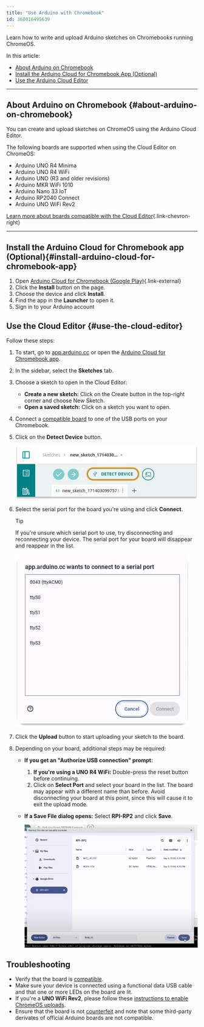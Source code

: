 ```yaml
---
title: "Use Arduino with Chromebook"
id: 360016495639
---
```


Learn how to write and upload Arduino sketches on Chromebooks running ChromeOS.

In this article:

* [About Arduino on Chromebook](#about-arduino-on-chromebook)
* [Install the Arduino Cloud for Chromebook App (Optional)](#install-arduino-cloud-for-chromebook-app)
* [Use the Arduino Cloud Editor](#use-the-cloud-editor)

---

## About Arduino on Chromebook {#about-arduino-on-chromebook}

You can create and upload sketches on ChromeOS using the Arduino Cloud Editor.

The following boards are supported when using the Cloud Editor on ChromeOS:

* Arduino UNO R4 Minima
* Arduino UNO R4 WiFi
* Arduino UNO (R3 and older revisions)
* Arduino MKR WiFi 1010
* Arduino Nano 33 IoT
* Arduino RP2040 Connect
* Arduino UNO WiFi Rev2

[Learn more about boards compatible with the Cloud Editor](https://support.arduino.cc/hc/en-us/articles/360014779899-Boards-compatible-with-the-Web-Editor){.link-chevron-right}

---

## Install the Arduino Cloud for Chromebook app (Optional){#install-arduino-cloud-for-chromebook-app}

   1. Open [Arduino Cloud for Chromebook (Google Play)](https://play.google.com/store/apps/details?id=cc.arduino.create_editor){.link-external}
   2. Click the **Install** button on the page.
   3. Choose the device and click **Install**.
   4. Find the app in the **Launcher** to open it.
   5. Sign in to your Arduino account

## Use the Cloud Editor {#use-the-cloud-editor}

Follow these steps:

1. To start, go to [app.arduino.cc](https://app.arduino.cc/) or open the [Arduino Cloud for Chromebook app](https://play.google.com/store/apps/details?id=cc.arduino.create_editor).

1. In the sidebar, select the **Sketches** tab.

1. Choose a sketch to open in the Cloud Editor:

   * **Create a new sketch:** Click on the Create button in the top-right corner and choose New Sketch.
   * **Open a saved sketch:** Click on a sketch you want to open.

1. Connect a [compatible board](https://support.arduino.cc/hc/en-us/articles/360014779899#chromebook) to one of the USB ports on your Chromebook.

1. Click on the **Detect Device** button.

   ![The Detect Device button.](img/detect-device-button.png)

1. Select the serial port for the board you're using and click **Connect**.

   > [!TIP]
   > If you're unsure which serial port to use, try disconnecting and reconnecting your device. The serial port for your board will disappear and reappear in the list.

   ![ChromeOS serial port selection prompt with the text "app.arduino.cc wants to connect to a serial port"](img/allow.png)

1. Click the **Upload** button to start uploading your sketch to the board.

1. Depending on your board, additional steps may be required:

   * **If you get an "Authorize USB connection" prompt:**
     1. **If you're using a UNO R4 WiFi:** Double-press the reset button before continuing.
     1. Click on **Select Port** and select your board in the list. The board may appear with a different name than before. Avoid disconnecting your board at this point, since this will cause it to exit the upload mode.

   * **If a Save File dialog opens:** Select **RPI-RP2** and click **Save**.

     ![Saving the sketch to the RP2040 mass storage device.](img/rp2040-save-file.png)

## Troubleshooting

* Verify that the board is [compatible](https://support.arduino.cc/hc/en-us/articles/360014779899-Boards-compatible-with-the-Web-Editor).
* Make sure your device is connected using a functional data USB cable and that one or more LEDs on the board are lit.
* If you're a **UNO WiFi Rev2**, please follow these [instructions to enable ChromeOS uploads](https://docs.arduino.cc/tutorials/uno-wifi-rev2/uno-wifi-r2-chromebook-installation).
* Ensure that the board is not [counterfeit](https://support.arduino.cc/hc/en-us/articles/360020652100-How-to-spot-a-counterfeit-Arduino) and note that some third-party derivates of official Arduino boards are not compatible.
